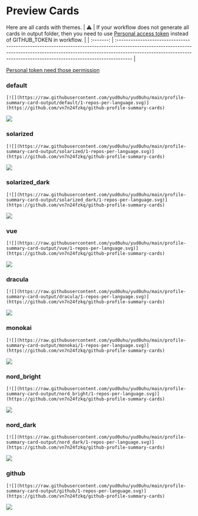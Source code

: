 
# Preview Cards

Here are all cards with themes.
| :warning: | If your workflow does not generate all cards in output folder, then you need to use [Personal access token](https://docs.github.com/en/actions/configuring-and-managing-workflows/creating-and-storing-encrypted-secrets) instead of GITHUB_TOKEN in workflow. |
| :-------: | :------------------------------------------------------------------------------------------------------------------------------------------------------------------------------------------------------------------------------------------------ |

[Personal token need those permission](https://github.com/vn7n24fzkq/github-profile-summary-cards/wiki/Personal-access-token-permissions)


### default


```
[![](https://raw.githubusercontent.com/yud0uhu/yud0uhu/main/profile-summary-card-output/default/1-repos-per-language.svg)](https://github.com/vn7n24fzkq/github-profile-summary-cards)
```
![](https://raw.githubusercontent.com/yud0uhu/yud0uhu/main/profile-summary-card-output/default/1-repos-per-language.svg)


### solarized


```
[![](https://raw.githubusercontent.com/yud0uhu/yud0uhu/main/profile-summary-card-output/solarized/1-repos-per-language.svg)](https://github.com/vn7n24fzkq/github-profile-summary-cards)
```
![](https://raw.githubusercontent.com/yud0uhu/yud0uhu/main/profile-summary-card-output/solarized/1-repos-per-language.svg)


### solarized_dark


```
[![](https://raw.githubusercontent.com/yud0uhu/yud0uhu/main/profile-summary-card-output/solarized_dark/1-repos-per-language.svg)](https://github.com/vn7n24fzkq/github-profile-summary-cards)
```
![](https://raw.githubusercontent.com/yud0uhu/yud0uhu/main/profile-summary-card-output/solarized_dark/1-repos-per-language.svg)


### vue


```
[![](https://raw.githubusercontent.com/yud0uhu/yud0uhu/main/profile-summary-card-output/vue/1-repos-per-language.svg)](https://github.com/vn7n24fzkq/github-profile-summary-cards)
```
![](https://raw.githubusercontent.com/yud0uhu/yud0uhu/main/profile-summary-card-output/vue/1-repos-per-language.svg)


### dracula


```
[![](https://raw.githubusercontent.com/yud0uhu/yud0uhu/main/profile-summary-card-output/dracula/1-repos-per-language.svg)](https://github.com/vn7n24fzkq/github-profile-summary-cards)
```
![](https://raw.githubusercontent.com/yud0uhu/yud0uhu/main/profile-summary-card-output/dracula/1-repos-per-language.svg)


### monokai


```
[![](https://raw.githubusercontent.com/yud0uhu/yud0uhu/main/profile-summary-card-output/monokai/1-repos-per-language.svg)](https://github.com/vn7n24fzkq/github-profile-summary-cards)
```
![](https://raw.githubusercontent.com/yud0uhu/yud0uhu/main/profile-summary-card-output/monokai/1-repos-per-language.svg)


### nord_bright


```
[![](https://raw.githubusercontent.com/yud0uhu/yud0uhu/main/profile-summary-card-output/nord_bright/1-repos-per-language.svg)](https://github.com/vn7n24fzkq/github-profile-summary-cards)
```
![](https://raw.githubusercontent.com/yud0uhu/yud0uhu/main/profile-summary-card-output/nord_bright/1-repos-per-language.svg)


### nord_dark


```
[![](https://raw.githubusercontent.com/yud0uhu/yud0uhu/main/profile-summary-card-output/nord_dark/1-repos-per-language.svg)](https://github.com/vn7n24fzkq/github-profile-summary-cards)
```
![](https://raw.githubusercontent.com/yud0uhu/yud0uhu/main/profile-summary-card-output/nord_dark/1-repos-per-language.svg)


### github


```
[![](https://raw.githubusercontent.com/yud0uhu/yud0uhu/main/profile-summary-card-output/github/1-repos-per-language.svg)](https://github.com/vn7n24fzkq/github-profile-summary-cards)
```
![](https://raw.githubusercontent.com/yud0uhu/yud0uhu/main/profile-summary-card-output/github/1-repos-per-language.svg)

